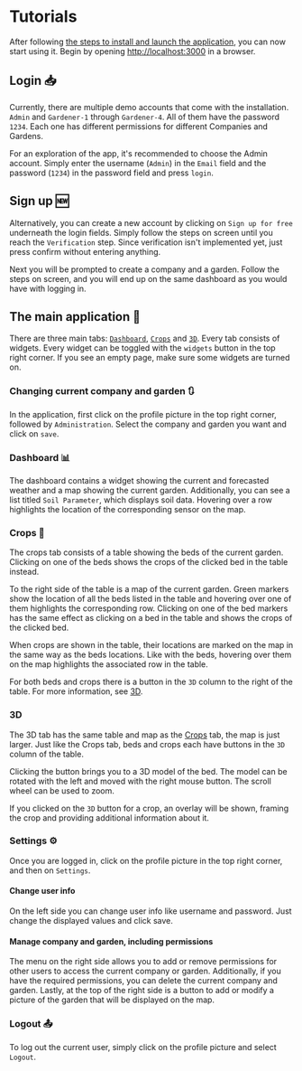 # Tutorials

After following [the steps to install and launch the application](installation.md), you can now start using it.
Begin by opening [http://localhost:3000](http://localhost:3000) in a browser.

## Login :inbox_tray:

Currently, there are multiple demo accounts that come with the installation.
`Admin` and `Gardener-1` through `Gardener-4`. All of them have the password `1234`.
Each one has different permissions for different Companies and Gardens.

For an exploration of the app, it's recommended to choose the Admin account.
Simply enter the username (`Admin`) in the `Email` field and the password (`1234`) in the password field and press `login`.

## Sign up :new:

Alternatively, you can create a new account by clicking on `Sign up for free` underneath the login fields.
Simply follow the steps on screen until you reach the `Verification` step.
Since verification isn't implemented yet, just press confirm without entering anything.

Next you will be prompted to create a company and a garden.
Follow the steps on screen, and you will end up on the same dashboard as you would have with logging in.

## The main application :house_with_garden:

There are three main tabs: [`Dashboard`](#dashboard), [`Crops`](#crops) and [`3D`](#3d). Every tab consists of widgets.
Every widget can be toggled with the `widgets` button in the top right corner.
If you see an empty page, make sure some widgets are turned on.

### Changing current company and garden :arrows_clockwise:

In the application, first click on the profile picture in the top right corner, followed by `Administration`.
Select the company and garden you want and click on `save`.

### Dashboard :bar_chart:

The dashboard contains a widget showing the current and forecasted weather and a map showing the current garden.
Additionally, you can see a list titled `Soil Parameter`, which displays soil data.
Hovering over a row highlights the location of the corresponding sensor on the map.

### Crops :seedling:

The crops tab consists of a table showing the beds of the current garden.
Clicking on one of the beds shows the crops of the clicked bed in the table instead.

To the right side of the table is a map of the current garden.
Green markers show the location of all the beds listed in the table and
hovering over one of them highlights the corresponding row.
Clicking on one of the bed markers has the same effect as clicking on a bed in the table and
shows the crops of the clicked bed.

When crops are shown in the table, their locations are marked on the map in the same way as the beds locations.
Like with the beds, hovering over them on the map highlights the associated row in the table.

For both beds and crops there is a button in the `3D` column to the right of the table.
For more information, see [3D](#3d).

### 3D

The 3D tab has the same table and map as the [Crops](#crops) tab, the map is just larger.
Just like the Crops tab, beds and crops each have buttons in the `3D` column of the table.

Clicking the button brings you to a 3D model of the bed.
The model can be rotated with the left and moved with the right mouse button.
The scroll wheel can be used to zoom.

If you clicked on the `3D` button for a crop, an overlay will be shown,
framing the crop and providing additional information about it.

### Settings :gear:

Once you are logged in, click on the profile picture in the top right corner, and then on `Settings`.

#### Change user info

On the left side you can change user info like username and password.
Just change the displayed values and click save.

#### Manage company and garden, including permissions

The menu on the right side allows you to add or remove permissions for other users to access the current company or garden.
Additionally, if you have the required permissions, you can delete the current company and garden.
Lastly, at the top of the right side is a button to add or modify a picture of the garden that will be displayed on the map.

### Logout :outbox_tray:

To log out the current user, simply click on the profile picture and select `Logout`.
